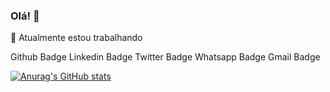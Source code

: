 ### Olá! 👋

🔭 Atualmente estou trabalhando 

Github Badge Linkedin Badge Twitter Badge Whatsapp Badge Gmail Badge

[![Anurag's GitHub stats](https://github-readme-stats.vercel.app/api?username=douglas541)](https://github.com/anuraghazra/github-readme-stats)

<!--
**douglas541/douglas541** is a ✨ _special_ ✨ repository because its `README.md` (this file) appears on your GitHub profile.

Here are some ideas to get you started:

- 🔭 I’m currently working on ...
- 🌱 I’m currently learning ...
- 👯 I’m looking to collaborate on ...
- 🤔 I’m looking for help with ...
- 💬 Ask me about ...
- 📫 How to reach me: ...
- 😄 Pronouns: ...
- ⚡ Fun fact: ...
-->
